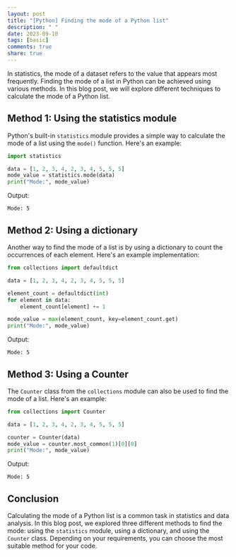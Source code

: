 ```yaml
---
layout: post
title: "[Python] Finding the mode of a Python list"
description: " "
date: 2023-09-10
tags: [basic]
comments: true
share: true
---
```


In statistics, the mode of a dataset refers to the value that appears most frequently. Finding the mode of a list in Python can be achieved using various methods. In this blog post, we will explore different techniques to calculate the mode of a Python list.

## Method 1: Using the statistics module

Python's built-in `statistics` module provides a simple way to calculate the mode of a list using the `mode()` function. Here's an example:

```python
import statistics

data = [1, 2, 3, 4, 2, 3, 4, 5, 5, 5]
mode_value = statistics.mode(data)
print("Mode:", mode_value)
```

Output:
```
Mode: 5
```

## Method 2: Using a dictionary

Another way to find the mode of a list is by using a dictionary to count the occurrences of each element. Here's an example implementation:

```python
from collections import defaultdict

data = [1, 2, 3, 4, 2, 3, 4, 5, 5, 5]

element_count = defaultdict(int)
for element in data:
    element_count[element] += 1

mode_value = max(element_count, key=element_count.get)
print("Mode:", mode_value)
```

Output:
```
Mode: 5
```

## Method 3: Using a Counter

The `Counter` class from the `collections` module can also be used to find the mode of a list. Here's an example:

```python
from collections import Counter

data = [1, 2, 3, 4, 2, 3, 4, 5, 5, 5]

counter = Counter(data)
mode_value = counter.most_common(1)[0][0]
print("Mode:", mode_value)
```

Output:
```
Mode: 5
```

## Conclusion

Calculating the mode of a Python list is a common task in statistics and data analysis. In this blog post, we explored three different methods to find the mode: using the `statistics` module, using a dictionary, and using the `Counter` class. Depending on your requirements, you can choose the most suitable method for your code.